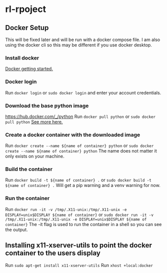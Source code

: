 # rl-rpoject

## Docker Setup
This will be fixed later and will be run with a docker compose file.
I am also using the docker cli so this may be different if you use docker desktop.

### Install docker 
[Docker getting started.](https://www.docker.com/get-started)

### Docker login
Run `docker login` or `sudo docker login` and enter your account credentials.

### Download the base python image
https://hub.docker.com/_/python
Run `docker pull python` or `sudo docker pull python`
[See more here.](https://hub.docker.com/_/python)

### Create a docker container with the downloaded image
Run `docker create --name ${name of container} python` or `sudo docker create --name ${name of container} python`
The name does not matter it only exists on your machine.

### Build the container
Run `docker build -t ${name of container} .` or `sudo docker build -t ${name of container} .`
Will get a pip warning and a venv warning for now.

### Run the container
Run `docker run -it -v /tmp/.X11-unix:/tmp/.X11-unix -e DISPLAY=unix$DISPLAY ${name of container}` or `sudo docker run -it -v /tmp/.X11-unix:/tmp/.X11-unix -e DISPLAY=unix$DISPLAY ${name of container}`
The -it flag is used to run the container in a shell so you can see the output.

## Installing x11-xserver-utils to point the docker container to the users display
Run `sudo apt-get install x11-xserver-utils`
Run `xhost +local:docker`
